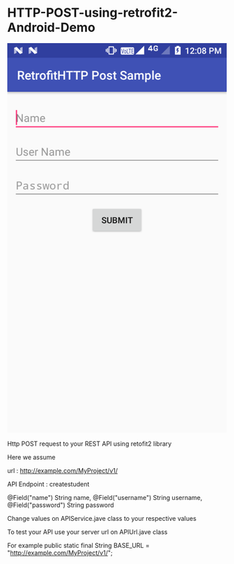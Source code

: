 # HTTP-POST-using-retrofit2-Android-Demo



![Alt text](https://github.com/Mobeyosoft/HTTP-POST-using-retrofit2-Android-Demo/blob/master/scr.png
)

Http POST request to your REST API using retofit2 library

Here we assume 

url : http://example.com/MyProject/v1/

API Endpoint : createstudent

@Field("name") String name,
@Field("username") String username,
@Field("password") String password

Change values on APIService.jave class to your respective values

To test your API use your server url on APIUrl.jave class

For example 
    public static final String BASE_URL = "http://example.com/MyProject/v1/";
